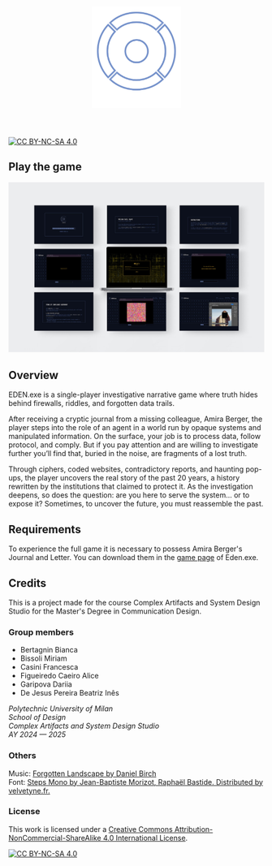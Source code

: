 <div align="center">

<img height="200" alt="EDEN.exe" style="margin-bottom: 40px" src="./public/icons/edenLogo.svg">

</div>

[![CC BY-NC-SA 4.0][cc-by-nc-sa-shield]][cc-by-nc-sa]

## Play the game

<a href="https://authority-eden.github.io/eden.exe/" target="blank">
<img alt="EDEN.exe gameplay"  src="./src/assets/resources/carousel/7.jpg"></a>

## Overview

EDEN.exe is a single-player investigative narrative game where truth hides behind firewalls, riddles, and forgotten data trails.

After receiving a cryptic journal from a missing colleague, Amira Berger, the player steps into the role of an agent in a world run by opaque systems and manipulated information. On the surface, your job is to process data, follow protocol, and comply. But if you pay attention and are willing to investigate further you’ll find that, buried in the noise, are fragments of a lost truth.

Through ciphers, coded websites, contradictory reports, and haunting pop-ups, the player uncovers the real story of the past 20 years, a history rewritten by the institutions that claimed to protect it. As the investigation deepens, so does the question: are you here to serve the system… or to expose it? Sometimes, to uncover the future, you must reassemble the past.

## Requirements

To experience the full game it is necessary to possess Amira Berger's Journal and Letter. You can download them in the <a href="https://authority-eden.github.io/eden.exe/#:~:text=Pick%20up%20your%20package" target="blank">game page</a> of Eden.exe.

## Credits

This is a project made for the course Complex Artifacts and System Design Studio for the Master's Degree in Communication Design.

### Group members

- Bertagnin Bianca
- Bissoli Miriam
- Casini Francesca
- Figueiredo Caeiro Alice
- Garipova Dariia
- De Jesus Pereira Beatriz Inês

_Polytechnic University of Milan </br>
School of Design </br>
Complex Artifacts and System Design Studio</br>
AY 2024 — 2025_

### Others

Music: <a href="https://freemusicarchive.org/music/Daniel_Birch/Ambient_Vol1/Forgotten_Landscape/" target="blank">Forgotten Landscape by Daniel Birch</a>
</br>
Font: <a href="https://velvetyne.fr/fonts/steps-mono/" target="blank">Steps Mono by Jean-Baptiste Morizot, Raphaël Bastide. Distributed by velvetyne.fr.</a>

### License

This work is licensed under a
[Creative Commons Attribution-NonCommercial-ShareAlike 4.0 International License][cc-by-nc-sa].

[![CC BY-NC-SA 4.0][cc-by-nc-sa-image]][cc-by-nc-sa]

[cc-by-nc-sa]: http://creativecommons.org/licenses/by-nc-sa/4.0/
[cc-by-nc-sa-image]: https://licensebuttons.net/l/by-nc-sa/4.0/88x31.png
[cc-by-nc-sa-shield]: https://img.shields.io/badge/License-CC%20BY--NC--SA%204.0-lightgrey.svg

